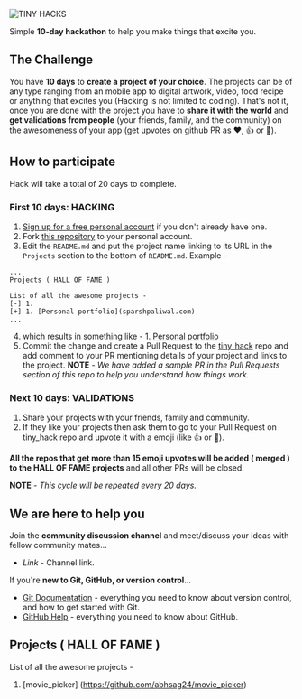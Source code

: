 

![TINY HACKS](https://github.com/TinyHacks/tiny_hack/blob/master/assets/th_tiny_hack.png)

Simple **10-day hackathon** to help you make things that excite you.

## The Challenge
You have **10 days** to **create a project of your choice**. The projects can be of any type ranging from an mobile app to digital artwork, video, food recipe or anything that excites you (Hacking is not limited to coding). That's not it, once you are done with the project you have to **share it with the world** and **get validations from people** (your friends, family, and the community) on the awesomeness of your app (get upvotes on github PR as :heart:, :thumbsup: or :tada:).

## How to participate

Hack will take a total of 20 days to complete.
### First 10 days: HACKING
1. [Sign up for a free personal account](https://github.com/join) if you don't already have one.
2. Fork [this repository](https://github.com/TinyHacks/tiny_hack) to your personal account.
3. Edit the `README.md` and put the project name linking to its URL in the `Projects` section to the bottom of `README.md`. Example - 
 ```
 ...
Projects ( HALL OF FAME )

List of all the awesome projects - 
[-] 1.
[+] 1. [Personal portfolio](sparshpaliwal.com)
...
```
4. which results in something like -  1. [Personal portfolio](sparshpaliwal.com)
5. Commit the change and create a Pull Request to the [tiny_hack](https://github.com/TinyHacks/tiny_hack)  repo and add comment to your PR mentioning details of your project and links to the project.
**NOTE** - *We have added a sample PR in the Pull Requests section of this repo to help you understand how things work.*


### Next 10 days: VALIDATIONS
1. Share your projects with your friends, family and community.
2. If they like your projects then ask them to go to your Pull Request on tiny_hack repo and upvote it with a emoji (like :thumbsup: or :tada:). 

**All the repos that get more than 15 emoji upvotes will be added ( merged ) to the HALL OF FAME projects** and all other PRs will be closed.

**NOTE** - *This cycle will be repeated every 20 days.*

## We are here to help you
Join the **community discussion channel** and meet/discuss your ideas with fellow community mates...
*  *Link* - Channel link.

If you're **new to Git, GitHub, or version control**…

* [Git Documentation](https://git-scm.com/documentation) - everything you need to know about version control, and how to get started with Git.
* [GitHub Help](https://help.github.com/) - everything you need to know about GitHub.


## Projects ( HALL OF FAME )

List of all the awesome projects - 

1. [movie_picker] (https://github.com/abhsag24/movie_picker)
